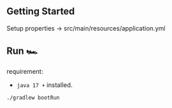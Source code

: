## Getting Started
Setup properties  ->  src/main/resources/application.yml

## Run 🏎️

requirement:  
- `java 17 +` installed.

```shell
./gradlew bootRun
```


